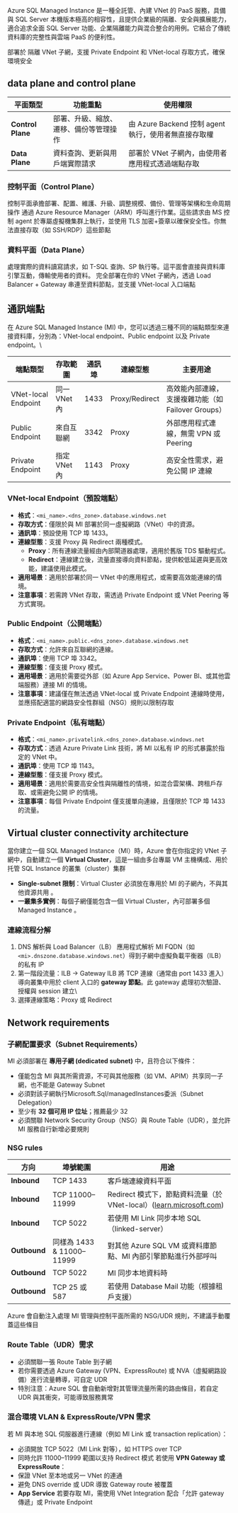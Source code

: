 Azure SQL Managed Instance 是一種全託管、內建 VNet 的 PaaS 服務，具備與 SQL Server 本機版本極高的相容性，且提供企業級的隔離、安全與擴展能力，適合追求全面 SQL Server 功能、企業隔離能力與混合整合的用例。它結合了傳統資料庫的完整性與雲端 PaaS 的便利性。


部署於 隔離 VNet 子網，支援 Private Endpoint 和 VNet-local 存取方式，確保環境安全


## data plane and control plane
|平面類型|功能重點|使用權限|
|---|---|---|
|**Control Plane**|部署、升級、縮放、遷移、備份等管理操作|由 Azure Backend 控制 agent 執行，使用者無直接存取權|
|**Data Plane**|資料查詢、更新與用戶端實際請求|部署於 VNet 子網內，由使用者應用程式透過端點存取|
### 控制平面（Control Plane）

控制平面承擔部署、配置、維護、升級、調整規模、備份、管理等架構和生命周期操作
通過 Azure Resource Manager（ARM）呼叫進行作業。這些請求由 MS 控制 agent 於專屬虛擬機集群上執行，並使用 TLS 加密+簽章以確保安全性。你無法直接存取（如 SSH/RDP）這些節點
### 資料平面（Data Plane）
處理實際的資料讀寫請求，如 T-SQL 查詢、SP 執行等。這平面會直接與資料庫引擎互動，傳輸使用者的資料。
完全部署在你的 VNet 子網內，透過 Load Balancer + Gateway 串連至資料節點，並支援 VNet-local 入口端點



## 通訊端點

在 Azure SQL Managed Instance (MI) 中，您可以透過三種不同的端點類型來連接資料庫，分別為：VNet-local endpoint、Public endpoint 以及 Private endpoint。\

|端點類型|存取範圍|通訊埠|連線型態|主要用途|
|---|---|---|---|---|
|VNet-local Endpoint|同一 VNet 內|1433|Proxy/Redirect|高效能內部連線，支援複雜功能（如 Failover Groups）|
|Public Endpoint|來自互聯網|3342|Proxy|外部應用程式連線，無需 VPN 或 Peering|
|Private Endpoint|指定 VNet 內|1143|Proxy|高安全性需求，避免公開 IP 連線|

### VNet-local Endpoint（預設端點）
- **格式**：`<mi_name>.<dns_zone>.database.windows.net`
- **存取方式**：僅限於與 MI 部署於同一虛擬網路（VNet）中的資源。
- **通訊埠**：預設使用 TCP 埠 1433。
- **連線型態**：支援 Proxy 與 Redirect 兩種模式。
    - **Proxy**：所有連線流量經由內部閘道器處理，適用於舊版 TDS 驅動程式。
    - **Redirect**：連線建立後，流量直接導向資料節點，提供較低延遲與更高效能，建議使用此模式。
- **適用場景**：適用於部署於同一 VNet 中的應用程式，或需要高效能連線的情境。
- **注意事項**：若需跨 VNet 存取，需透過 Private Endpoint 或 VNet Peering 等方式實現。

### Public Endpoint（公開端點）
- **格式**：`<mi_name>.public.<dns_zone>.database.windows.net`
- **存取方式**：允許來自互聯網的連線。
- **通訊埠**：使用 TCP 埠 3342。
- **連線型態**：僅支援 Proxy 模式。
- **適用場景**：適用於需要從外部（如 Azure App Service、Power BI、或其他雲端服務）連接 MI 的情境。
- **注意事項**：建議僅在無法透過 VNet-local 或 Private Endpoint 連線時使用，並應搭配適當的網路安全性群組（NSG）規則以限制存取

### Private Endpoint（私有端點）
- **格式**：`<mi_name>.privatelink.<dns_zone>.database.windows.net`
- **存取方式**：透過 Azure Private Link 技術，將 MI 以私有 IP 的形式暴露於指定的 VNet 中。
- **通訊埠**：使用 TCP 埠 1143。
- **連線型態**：僅支援 Proxy 模式。
- **適用場景**：適用於需要高安全性與隔離性的情境，如混合雲架構、跨租戶存取、或需避免公開 IP 的情境。
- **注意事項**：每個 Private Endpoint 僅支援單向連線，且僅限於 TCP 埠 1433 的流量。

## Virtual cluster connectivity architecture

當你建立一個 SQL Managed Instance（MI）時，Azure 會在你指定的 VNet 子網中，自動建立一個 **Virtual Cluster**，這是一組由多台專屬 VM 主機構成、用於托管 SQL Instance 的叢集（cluster）集群
- **Single-subnet 限制**：Virtual Cluster 必須放在專用於 MI 的子網內，不與其他資源共用 。
- **一叢集多實例**：每個子網僅能包含一個 Virtual Cluster，內可部署多個 Managed Instance 。
### 連線流程分解

1. DNS 解析與 Load Balancer（LB）
   應用程式解析 MI FQDN（如 `<mi>.dnszone.database.windows.net`）得到子網中虛擬負載平衡器（ILB）的私有 IP
2. 第一階段流量：ILB → Gateway
   ILB 將 TCP 連線（通常由 port 1433 進入）導向叢集中用於 client 入口的 **gateway 節點**。此 gateway 處理初次驗證、授權與 session 建立\
3. 選擇連線策略：Proxy 或 Redirect

## Network requirements
### 子網配置要求（Subnet Requirements）

MI 必須部署在 **專用子網 (dedicated subnet)** 中，且符合以下條件：

- 僅能包含 MI 與其所需資源，不可與其他服務（如 VM、APIM）共享同一子網，也不能是 Gateway Subnet
- 必須對該子網執行Microsoft.Sql/managedInstances委派（Subnet Delegation）
- 至少有 **32 個可用 IP 位址**；推薦最少 32
- 必須關聯 Network Security Group（NSG）與 Route Table（UDR），並允許 MI 服務自行新增必要規則

### NSG rules

|方向|埠號範圍|用途|
|---|---|---|
|**Inbound**|TCP 1433|客戶端連線資料平面|
|**Inbound**|TCP 11000–11999|Redirect 模式下，節點資料流量（於 VNet-local）([learn.microsoft.com](https://learn.microsoft.com/en-us/azure/azure-sql/managed-instance/connection-types-overview?view=azuresql&utm_source=chatgpt.com "Azure SQL Managed Instance connection types - Learn Microsoft"))|
|**Inbound**|TCP 5022|若使用 MI Link 同步本地 SQL（linked-server）|
|**Outbound**|同樣為 1433 & 11000–11999|對其他 Azure SQL VM 或資料庫節點、MI 內部引擎節點進行外部呼叫|
|**Outbound**|TCP 5022|MI 同步本地資料時|
|**Outbound**|TCP 25 或 587|若使用 Database Mail 功能（根據租戶支援）|

Azure 會自動注入處理 MI 管理與控制平面所需的 NSG/UDR 規則，不建議手動覆蓋這些條目

### Route Table（UDR）需求
- 必須關聯一張 Route Table 到子網
- 若你需要透過 Azure Gateway (VPN、ExpressRoute) 或 NVA（虛擬網路設備）進行流量轉導，可自定 UDR
- 特別注意：Azure SQL 會自動新增對其管理流量所需的路由條目，若自定 UDR 與其衝突，可能導致服務異常
### 混合環境 VLAN & ExpressRoute/VPN 需求

若 MI 與本地 SQL 伺服器進行連線（例如 MI Link 或 transaction replication）：
- 必須開放 TCP 5022（MI Link 對等），如 HTTPS over TCP
- 同時允許 11000–11999 範圍以支持 Redirect 模式
若使用 **VPN Gateway 或 ExpressRoute**：
- 保證 VNet 至本地或另一 VNet 的連通
- 避免 DNS override 或 UDR 導致 Gateway route 被覆蓋
- **App Service** 若要存取 MI，需使用 VNet Integration 配合「允許 gateway 傳遞」或 Private Endpoint

